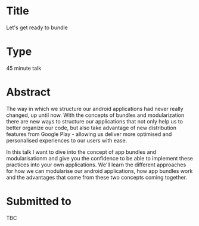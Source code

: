 # Title

Let's get ready to bundle

# Type

45 minute talk

# Abstract

The way in which we structure our android applications had never really changed, up until now. With the concepts of bundles and modularization there are new ways to structure our applications that not only help us to better organize our code, but also take advantage of new distribution features from Google Play - allowing us deliver more optimised and personalised experiences to our users with ease.

In this talk I want to dive into the concept of app bundles and modularisationm and give you the confidence to be able to implement these practices into your own applications. We'll learn the different approaches for how we can modularise our android applications, how app bundles work and the advantages that come from these two concepts coming together. 

# Submitted to

TBC

